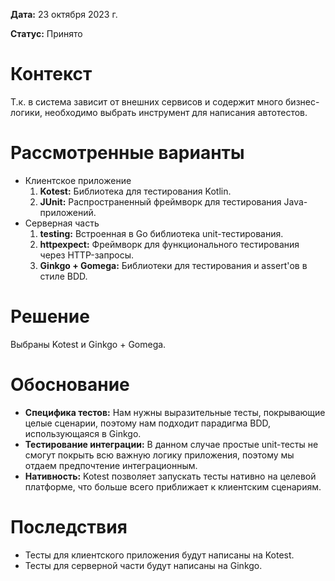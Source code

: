 **Дата:** 23 октября 2023 г.

**Статус:** Принято

# Контекст

Т.к. в система зависит от внешних сервисов и содержит много бизнес-логики, необходимо выбрать инструмент для написания автотестов.

# Рассмотренные варианты

- Клиентское приложение
  1. **Kotest:** Библиотека для тестирования Kotlin.
  2. **JUnit:** Распространенный фреймворк для тестирования Java-приложений.
- Серверная часть
  1. **testing:** Встроенная в Go библиотека unit-тестирования.
  2. **httpexpect:** Фреймворк для функционального тестирования через HTTP-запросы.
  3. **Ginkgo + Gomega:** Библиотеки для тестирования и assert'ов в стиле BDD.

# Решение

Выбраны Kotest и Ginkgo + Gomega.

# Обоснование

- **Специфика тестов:** Нам нужны выразительные тесты, покрывающие целые сценарии, поэтому нам подходит парадигма BDD, использующаяся в Ginkgo.
- **Тестирование интеграции:** В данном случае простые unit-тесты не смогут покрыть всю важную логику приложения, поэтому мы отдаем предпочтение интеграционным.
- **Нативность:** Kotest позволяет запускать тесты нативно на целевой платформе, что больше всего приближает к клиентским сценариям.

# Последствия

- Тесты для клиентского приложения будут написаны на Kotest.
- Тесты для серверной части будут написаны на Ginkgo.
